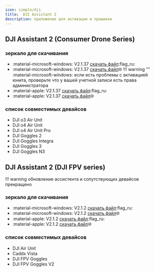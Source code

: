 ```yaml
---
icon: simple/dji
title:  DJI Assistant 2 
description: приложение для активации и прошивки
---
```

## DJI Assistant 2 (Consumer Drone Series)

### зеркало для скачивания
* :material-microsoft-windows: V2.1.37 <a href="https://storage.yandexcloud.net/djifpv.ru/DJI%20Assistant%202(Consumer%20Drones%20Series)%202.1.37.zip" target="_blank">скачать файл</a>:flag_ru:
* :material-microsoft-windows: V2.1.37 <a href="https://djifpvdocs.b-cdn.net/DJI%20Assistant%202(Consumer%20Drones%20Series)%202.1.37.zip" target="_blank">скачать файл</a>:globe_with_meridians:
!!! warning ""
    :material-microsoft-windows: если есть проблемы с активацией юнита, проверьте что у вашей учетной записи есть права администратора
* :material-apple: V2.1.37 <a href="https://storage.yandexcloud.net/djifpv.ru/DJI%20Assistant%202(Consumer%20Drones%20Series)%202.1.37.pkg" target="_blank">скачать файл</a>:flag_ru:
* :material-apple: V2.1.37 <a href="https://djifpvdocs.b-cdn.net/DJI%20Assistant%202(Consumer%20Drones%20Series)%202.1.37.pkg" target="_blank">скачать файл</a>:globe_with_meridians:

### список совместимых девайсов
- DJI o3 Air Unit
- DJI o4 Air Unit
- DJI o4 Air Unit Pro
- DJI Goggles 2
- DJI Goggles Integra
- DJI Goggles 3
- DJI Goggles N3

## DJI Assistant 2 (DJI FPV series)
!!! warning 
    обновление ассистента и сопутствующих девайсов прекращено

### зеркало для скачивания
* :material-microsoft-windows: V2.1.2 <a href="https://storage.yandexcloud.net/djifpv.ru/DJI%2BAssistant%2B2%2B(DJI%2BFPV%2Bseries)%2B2.1.2.zip" target="_blank">скачать файл</a>:flag_ru:
* :material-microsoft-windows: V2.1.2 <a href="https://djifpvdocs.b-cdn.net/DJI%2BAssistant%2B2%2B(DJI%2BFPV%2Bseries)%2B2.1.2.zip" target="_blank">скачать файл</a>:globe_with_meridians:
* :material-apple: V2.1.2 <a href="https://storage.yandexcloud.net/djifpv.ru/DJI%2BAssistant%2B2%2B(DJI%2BFPV%2Bseries)%2B2.1.2.pkg" target="_blank">скачать файл</a>:flag_ru:
* :material-apple: V2.1.2 <a href="https://djifpvdocs.b-cdn.net/DJI%2BAssistant%2B2%2B(DJI%2BFPV%2Bseries)%2B2.1.2.pkg" target="_blank">скачать файл</a>:globe_with_meridians:

### список совместимых девайсов
- DJI Air Unit
- Caddx Vista
- DJI FPV Goggles
- DJI FPV Goggles V2

